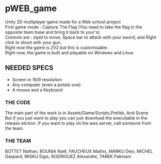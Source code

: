 # pWEB_game
Unity 2D mutliplayer game made for a Web school project  
First game mode : Capture The Flag (You need to take the flag in the opposite team base and bring it back to your's)  
Controls are : zqsd to move, Space bar to attack with your sword, and Right click to shoot with your gun.  
Right now the game is 2V2 but this is customisable.  
Right now, the game is built and playable on Windows and Linux
  
## NEEDED SPECS  
- Screen in 16/9 resolution  
- Any computer (even a potato one)  
- A mouse and a Keyboard  
  
### THE CODE
The main part of the work is in Assets/Game/Scripts,Prefab, And Scene  
But if you just want to play you can just download the executable in the release section.
If you want to play on the aws server, call someone from the team.
  
### THE TEAM  
BOTTET Nathan, BOUNIA Naël, FAUCHEUX Mathis, MARKU Dejv, MICHEL Gaspard, MISKU Eigis, RODRIGUEZ Alexandre, TAREK Pakinam


